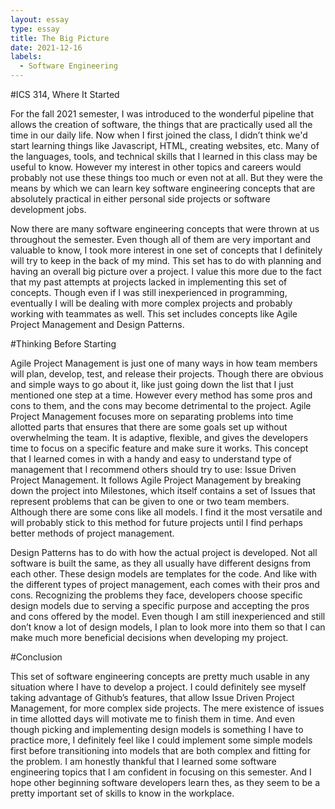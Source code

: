 ```yaml
---
layout: essay
type: essay
title: The Big Picture
date: 2021-12-16
labels:
  - Software Engineering
---
```

#ICS 314, Where It Started

For the fall 2021 semester, I was introduced to the wonderful pipeline that allows the creation of software, the things that are practically used all the time in our daily life. Now when I first joined the class, I didn’t think we'd start learning things like Javascript, HTML, creating websites, etc. Many of the languages, tools, and technical skills that I learned in this class may be useful to know. However my interest in other topics and careers would probably not use these things too much or even not at all. But they were the means by which we can learn key software engineering concepts that are absolutely practical in either personal side projects or software development jobs.

Now there are many software engineering concepts that were thrown at us throughout the semester. Even though all of them are very important and valuable to know, I took more interest in one set of concepts that I definitely will try to keep in the back of my mind. This set has to do with planning and having an overall big picture over a project. I value this more due to the fact that my past attempts at projects lacked in implementing this set of concepts. Though even if I was still inexperienced in programming, eventually I will be dealing with more complex projects and probably working with teammates as well. This set includes concepts like Agile Project Management and Design Patterns. 

#Thinking Before Starting

Agile Project Management is just one of many ways in how team members will plan, develop, test, and release their projects. Though there are obvious and simple ways to go about it, like just going down the list that I just mentioned one step at a time. However every method has some pros and cons to them, and the cons may become detrimental to the project. Agile Project Management focuses more on separating problems into time allotted parts that ensures that there are some goals set up without overwhelming the team. It is adaptive, flexible, and gives the developers time to focus on a specific feature and make sure it works. This concept that I learned comes in with a handy and easy to understand type of management that I recommend others should try to use: Issue Driven Project Management. It follows Agile Project Management by breaking down the project into Milestones, which itself contains a set of Issues that represent problems that can be given to one or two team members. Although there are some cons like all models. I find it the most versatile and will probably stick to this method for future projects until I find perhaps better methods of project management.

Design Patterns has to do with how the actual project is developed. Not all software is built the same, as they all usually have different designs from each other. These design models are templates for the code. And like with the different types of project management, each comes with their pros and cons. Recognizing the problems they face, developers choose specific design models due to serving a specific purpose and accepting the pros and cons offered by the model. Even though I am still inexperienced and still don’t know a lot of design models, I plan to look more into them so that I can make much more beneficial decisions when developing my project.

#Conclusion

This set of software engineering concepts are pretty much usable in any situation where I have to develop a project. I could definitely see myself taking advantage of Github’s features, that allow Issue Driven Project Management, for more complex side projects. The mere existence of issues in time allotted days will motivate me to finish them in time. And even though picking and implementing design models is something I have to practice more, I definitely feel like I could implement some simple models first before transitioning into models that are both complex and fitting for the problem. I am honestly thankful that I learned some software engineering topics that I am confident in focusing on this semester. And I hope other beginning software developers learn thes, as they seem to be a pretty important set of skills to know in the workplace.
